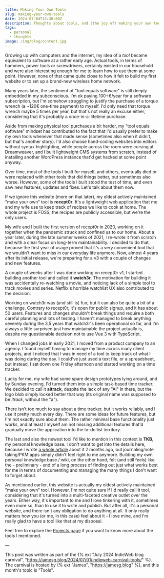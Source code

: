 ```yaml
---
title: Making Your Own Tools
slug: making-your-own-tools
date: 2024-07-04T13:30:00Z
description: Thoughts about tools, and (the joy of) making your own tools.
tags:
  - personal
  - thoughts
image: /img/blog/content.jpg
---
```


Growing up with computers and the internet, my idea of a _tool_ became equivalent to software at a rather early age. Actual tools, in terms of hammers, power tools or screwdrivers, certainly existed in our household and were also interesting enough for me to learn how to use them at some point. However, none of that came quite close to how it felt to build my first website or to set up a brand-new wireless home network.

Many years later, the sentiment of "tool equals software" is still deeply embedded in my subconscious. I'm ok paying 100+€/year for a software subscription, but I'm somehow struggling to justify the purchase of a torque wrench (a ~120€ one-time payment) to myself. I'd only need that torque wrench maybe 5 times per year, but that's not really an excuse either, considering that it's probably a once-in-a-lifetime purchase.

Aside from making physical tool purchases a bit harder, my "tool equals software" mindset has contributed to the fact that I'd usually prefer to make my own tools whenever that made sense (sometimes also when it didn't, but that's another story). I'd also choose hand-coding websites into editors without syntax highlighting, while people across the room were cursing at Dreamweaver, and I built lightweight CMS systems from scratch, instead of installing another WordPress instance that'd get hacked at some point anyway.

Over time, most of the tools I built for myself, and others, eventually died or were replaced with other tools that did things better, but sometimes also worse. However, some of the tools I built stood the test of time, and even saw new features, updates and fixes. Let's talk about them now.

If we ignore this website (more on that later), my oldest actively maintained "make your own" tool is **recept0r**. It's a lightweight web application that me and my wife use to keep track of recipes we like to cook at home. The whole project is FOSS, the recipes are publicly accessible, but we're the only users.

My wife and I built the first version of recept0r in 2020, working on it together when the pandemic struck and confined us to our home. About a year later, during the late summer weeks of 2021, I re-wrote it from scratch and with a clear focus on long-term maintainability. I decided to do that, because the first year of usage proved that it's a very convenient tool that we wouldn't want to miss in our everyday life anymore. Now, almost 4 years after its initial release, we're preparing for a v3 with a couple of changes and new features.

A couple of weeks after I was done working on recept0r v1, I started building another tool and called it **watch3r**. The motivation for building it was accidentally re-watching a movie, and noticing lack of a simple tool to track movies and series. Netflix's horrible watchlist UX also contributed to the decision.

Working on watch3r was (and still is) fun, but it can also be quite a bit of a challenge. Contrary to recept0r, it's open for public signup, and it has about 50 users. Features and changes shouldn't break things and require a both careful planning and lots of testing. I haven't managed to break anything severely during the 3,5 years that watch3r's been operational so far, and I'm always a little surprised just how maintainable the project actually is, despite my questionable decision not to use Vue 3 with TypeScript.

When I changed jobs in early 2021, I moved from a product company to an agency. I found myself having to manage my time across many client projects, and I noticed that I was in need of a tool to keep track of what I was doing during the day. I could've just used a text file, or a spreadsheet, but instead, I sat down one Friday afternoon and started working on a time tracker.

Lucky for me, my wife had some spare design prototypes lying around, and by Sunday evening, I'd turned them into a simple task-based time tracker. We decided to call it **aitrack**, despite the lack of any "AI" in there, but the logo blob simply looked better that way (its original name was supposed to be _itrack_, without the "a").

There isn't too much to say about a time tracker, but it works reliably, and I use it pretty much every day. There are some ideas for future features, but I'm not exactly sure about them. The rather minimal base functionality just works, and at least I myself am not missing additional features that'd gradually move the application into the to-do list territory.

The last and also the newest tool I'd like to mention in this context is **TKB**, my personal knowledge base. I don't want to get into the details here, because I wrote [a whole article](/blog/personal-knowledge-base/) about it 2 months ago, but journaling/note taking/PKM apps simply didn't feel right to me anymore. Building my own personal knowledge base / wiki, on the other hand, felt (and still feels) like the - preliminary - end of a long process of finding out just what works best for me in terms of documenting and managing the many things I don't want to forget about.

As mentioned earlier, this website is actually my oldest actively maintained "make your own" tool. However, I'm not quite sure if I'd really call it tool, considering that it's turned into a multi-faceted creative outlet over the years. Either way, it's important to me and I love tinkering with it, sometimes even more so, than to use it to write and publish. But after all, it's a personal website, and there isn't any obligation to do anything at all. It only really matters how you (or me, in this case) feel about it - I love mine, and I'm really glad to have a tool like that at my disposal.

Feel free to explore the [Projects page](/work/) if you want to know more about the tools I mentioned.

&mdash;

This post was written as part of the {% ext "July 2024 IndieWeb blog carnival", "https://jamesg.blog/2024/07/01/indieweb-carnival-tools/" %}.
The carnival is hosted by {% ext "James", "https://jamesg.blog" %}, and this month's topic is "Tools".
